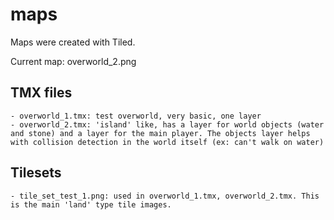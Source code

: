 # maps
Maps were created with Tiled.

Current map: overworld_2.png

## TMX files
    - overworld_1.tmx: test overworld, very basic, one layer
    - overworld_2.tmx: 'island' like, has a layer for world objects (water and stone) and a layer for the main player. The objects layer helps with collision detection in the world itself (ex: can't walk on water)

## Tilesets
    - tile_set_test_1.png: used in overworld_1.tmx, overworld_2.tmx. This is the main 'land' type tile images.